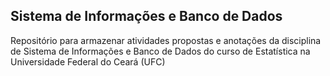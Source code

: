 ## Sistema de Informações e Banco de Dados

Repositório para armazenar atividades propostas e anotações
da disciplina de Sistema de Informações e Banco de Dados
do curso de Estatística na Universidade Federal do Ceará (UFC)